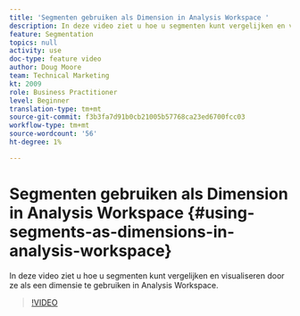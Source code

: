 ```yaml
---
title: 'Segmenten gebruiken als Dimension in Analysis Workspace '
description: In deze video ziet u hoe u segmenten kunt vergelijken en visualiseren door ze als een dimensie te gebruiken in Analysis Workspace.
feature: Segmentation
topics: null
activity: use
doc-type: feature video
author: Doug Moore
team: Technical Marketing
kt: 2009
role: Business Practitioner
level: Beginner
translation-type: tm+mt
source-git-commit: f3b3fa7d91b0cb21005b57768ca23ed6700fcc03
workflow-type: tm+mt
source-wordcount: '56'
ht-degree: 1%

---
```



# Segmenten gebruiken als Dimension in Analysis Workspace {#using-segments-as-dimensions-in-analysis-workspace}

In deze video ziet u hoe u segmenten kunt vergelijken en visualiseren door ze als een dimensie te gebruiken in Analysis Workspace.

>[!VIDEO](https://video.tv.adobe.com/v/23974/?quality=12)